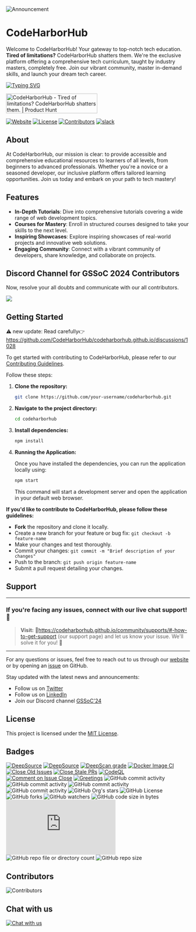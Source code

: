 <img src="https://readme-typing-svg.demolab.com?font=Fira+Code&size=24&weight=900&pause=1000&color=0FF26C&random=false&center=false&width=1500&height=100&lines=Announcement:+Contributors,+please+ensure+tasks+are+completed+within+assigned+timeframes+as+per+project+sidebar." alt="Announcement" />

# CodeHarborHub

Welcome to CodeHarborHub! Your gateway to top-notch tech education. **Tired of limitations?** CodeHarborHub shatters them. We're the exclusive platform offering a comprehensive tech curriculum, taught by industry masters, completely free. Join our vibrant community, master in-demand skills, and launch your dream tech career.

<a href="https://github.com/Ajay-Dhangar"><img src="https://readme-typing-svg.demolab.com?font=Fira+Code&pause=1000&color=DEF72C&random=false&center=false &width=1000&lines=Hi%2C+there.+If+you+like+CodeHarborHub,+give+it+a+Star" alt="Typing SVG" /></a>

<a href="https://www.producthunt.com/posts/codeharborhub"><img src="https://api.producthunt.com/widgets/embed-image/v1/featured.svg?post_id=464236&theme=light" alt="CodeHarborHub - Tired&#0032;of&#0032;limitations&#0063;&#0032;CodeHarborHub&#0032;shatters&#0032;them&#0046; | Product Hunt" style="width: 250px; height: 54px;" width="250" height="54" /></a>

[![Website](https://img.shields.io/website?url=https%3A%2F%2Fwww.codeharborhub.live%2F)](https://www.codeharborhub.live/)
[![License](https://img.shields.io/github/license/CodeHarborHub/codeharborhub)](https://github.com/CodeHarborHub/codeharborhub/blob/main/LICENSE)
[![Contributors](https://img.shields.io/github/contributors/CodeHarborHub/codeharborhub)](https://github.com/CodeHarborHub/codeharborhub/graphs/contributors)
[![slack](https://img.shields.io/badge/slack-CodeHarborHub-brightgreen.svg?logo=slack)](https://join.slack.com/t/codeharborhub/shared_invite/zt-2mana2uz5-oUQqFAnLqoywHjB9fXTGpA)

## About

At CodeHarborHub, our mission is clear: to provide accessible and comprehensive educational resources to learners of all levels, from beginners to advanced professionals. Whether you're a novice or a seasoned developer, our inclusive platform offers tailored learning opportunities. Join us today and embark on your path to tech mastery!

## Features

- **In-Depth Tutorials**: Dive into comprehensive tutorials covering a wide range of web development topics.
- **Courses for Mastery**: Enroll in structured courses designed to take your skills to the next level.
- **Inspiring Showcases**: Explore inspiring showcases of real-world projects and innovative web solutions.
- **Engaging Community**: Connect with a vibrant community of developers, share knowledge, and collaborate on projects.

## Discord Channel for GSSoC 2024 Contributors

Now, resolve your all doubts and communicate with our all contributors.

[![](https://img.shields.io/badge/Discord-5865F2.svg?style=for-the-badge&logo=Discord&logoColor=white)](https://discord.com/channels/1231112132595028008/1238672287037919333)

## Getting Started

⚠️ new update: Read carefully👉 https://github.com/CodeHarborHub/codeharborhub.github.io/discussions/1028

To get started with contributing to CodeHarborHub, please refer to our [Contributing Guidelines](CONTRIBUTING.md).

Follow these steps:

1. **Clone the repository:** 
   ```bash
   git clone https://github.com/your-username/codeharborhub.git
   ```

2. **Navigate to the project directory:**
   ```bash
   cd codeharborhub
   ```

3. **Install dependencies:**
   ```bash
   npm install
   ```

4. **Running the Application:**

    Once you have installed the dependencies, you can run the application locally using:

    ```bash
    npm start
    ```

    This command will start a development server and open the application in your default web browser.

**If you'd like to contribute to CodeHarborHub, please follow these guidelines:**

- **Fork** the repository and clone it locally.
- Create a new branch for your feature or bug fix: `git checkout -b feature-name`
- Make your changes and test thoroughly.
- Commit your changes: `git commit -m "Brief description of your changes"`
- Push to the branch: `git push origin feature-name`
- Submit a pull request detailing your changes.

## Support

---

### If you're facing any issues, connect with our live chat support! 💬

> **Visit:** 🔗https://codeharborhub.github.io/community/supports/#-how-to-get-support (our support page) and let us know your issue. We'll solve it for you! 🚀

---

For any questions or issues, feel free to reach out to us through our [website](https://codeharborhub.github.io/community/supports/#-how-to-get-support) or by opening an [issue](https://github.com/CodeHarborHub/codeharborhub/issues) on GitHub.

Stay updated with the latest news and announcements:

- Follow us on [Twitter](https://twitter.com/CodesWithAjay)
- Follow us on [LinkedIn](https://www.linkedin.com/groups/14232119/)
- Join our Discord channel [GSSoC'24](https://discord.com/channels/1231112132595028008/1238672287037919333)

## License

This project is licensed under the [MIT License](LICENSE).

## Badges

[![DeepSource](https://app.deepsource.com/gh/CodeHarborHub/codeharborhub.github.io.svg/?label=active+issues&show_trend=true&token=D5-vPYsEG8PSYlzqpUGIbsiB)](https://app.deepsource.com/gh/CodeHarborHub/codeharborhub.github.io/) [![DeepSource](https://app.deepsource.com/gh/CodeHarborHub/codeharborhub.github.io.svg/?label=resolved+issues&show_trend=true&token=D5-vPYsEG8PSYlzqpUGIbsiB)](https://app.deepsource.com/gh/CodeHarborHub/codeharborhub.github.io/) [![DeepScan grade](https://deepscan.io/api/teams/24046/projects/27285/branches/870905/badge/grade.svg)](https://deepscan.io/dashboard#view=project&tid=24046&pid=27285&bid=870905) [![Docker Image CI](https://github.com/CodeHarborHub/codeharborhub/actions/workflows/docker-image.yml/badge.svg)](https://github.com/CodeHarborHub/codeharborhub/actions/workflows/docker-image.yml) [![Close Old Issues](https://github.com/CodeHarborHub/codeharborhub/actions/workflows/close-old-issue.yml/badge.svg)](https://github.com/CodeHarborHub/codeharborhub/actions/workflows/close-old-issue.yml) [![Close Stale PRs](https://github.com/CodeHarborHub/codeharborhub/actions/workflows/close-old-pr.yml/badge.svg)](https://github.com/CodeHarborHub/codeharborhub/actions/workflows/close-old-pr.yml) [![CodeQL](https://github.com/CodeHarborHub/codeharborhub/actions/workflows/github-code-scanning/codeql/badge.svg)](https://github.com/CodeHarborHub/codeharborhub/actions/workflows/github-code-scanning/codeql) [![Comment on Issue Close](https://github.com/CodeHarborHub/codeharborhub/actions/workflows/autocomment-iss-close.yml/badge.svg)](https://github.com/CodeHarborHub/codeharborhub/actions/workflows/autocomment-iss-close.yml) [![Greetings](https://github.com/CodeHarborHub/codeharborhub/actions/workflows/greetings.yml/badge.svg)](https://github.com/CodeHarborHub/codeharborhub/actions/workflows/greetings.yml) ![GitHub commit activity](https://img.shields.io/github/commit-activity/t/CodeHarborHub/codeharborhub) ![GitHub commit activity](https://img.shields.io/github/commit-activity/w/CodeHarborHub/codeharborhub) ![GitHub commit activity](https://img.shields.io/github/commit-activity/m/CodeHarborHub/codeharborhub) ![GitHub commit activity](https://img.shields.io/github/commit-activity/y/CodeHarborHub/codeharborhub) ![GitHub Org's stars](https://img.shields.io/github/stars/CodeHarborHub%2Fcodeharborhub) ![GitHub License](https://img.shields.io/github/license/CodeHarborHub/codeharborhub) ![GitHub forks](https://img.shields.io/github/forks/CodeHarborHub/codeharborhub) ![GitHub watchers](https://img.shields.io/github/watchers/CodeHarborHub/codeharborhub) ![GitHub code size in bytes](https://img.shields.io/github/languages/code-size/CodeHarborHub/codeharborhub) ![GitHub file size in bytes](https://img.shields.io/github/size/CodeHarborHub/codeharborhub/docusaurus.config.js) ![GitHub repo file or directory count](https://img.shields.io/github/directory-file-count/CodeHarborHub/codeharborhub) ![GitHub repo size](https://img.shields.io/github/repo-size/CodeHarborHub/codeharborhub)

## Contributors

<!--
[![Contributors](https://contributors-img.web.app/image?repo=codeharborhub/codeharborhub)](https://github.com/CodeHarborHub/codeharborhub/graphs/contributors)
-->

![Contributors](https://opencollective.com/codeharborhub/contributors.svg?button=false&avatarHeight=50&width=1000)

## Chat with us

[![Chat with us](https://github.com/CodeHarborHub/codeharborhub/assets/99037494/e898e0e8-7985-4adb-9730-a2588fcba78e)](https://www.patreon.com/ajay_dhangar/membership)


